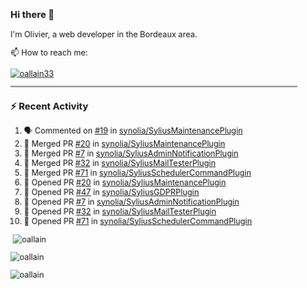 ### Hi there 👋

I'm Olivier, a web developer in the Bordeaux area.

📫 How to reach me:

<p> <a href="https://twitter.com/oallain33" target="blank"><img src="https://img.shields.io/twitter/follow/oallain33?logo=twitter&style=for-the-badge" alt="oallain33" /></a> </p>

---

### :zap: Recent Activity

<!--START_SECTION:activity-->
1. 🗣 Commented on [#19](https://github.com/synolia/SyliusMaintenancePlugin/issues/19) in [synolia/SyliusMaintenancePlugin](https://github.com/synolia/SyliusMaintenancePlugin)
2. 🎉 Merged PR [#20](https://github.com/synolia/SyliusMaintenancePlugin/pull/20) in [synolia/SyliusMaintenancePlugin](https://github.com/synolia/SyliusMaintenancePlugin)
3. 🎉 Merged PR [#7](https://github.com/synolia/SyliusAdminNotificationPlugin/pull/7) in [synolia/SyliusAdminNotificationPlugin](https://github.com/synolia/SyliusAdminNotificationPlugin)
4. 🎉 Merged PR [#32](https://github.com/synolia/SyliusMailTesterPlugin/pull/32) in [synolia/SyliusMailTesterPlugin](https://github.com/synolia/SyliusMailTesterPlugin)
5. 🎉 Merged PR [#71](https://github.com/synolia/SyliusSchedulerCommandPlugin/pull/71) in [synolia/SyliusSchedulerCommandPlugin](https://github.com/synolia/SyliusSchedulerCommandPlugin)
6. 💪 Opened PR [#20](https://github.com/synolia/SyliusMaintenancePlugin/pull/20) in [synolia/SyliusMaintenancePlugin](https://github.com/synolia/SyliusMaintenancePlugin)
7. 💪 Opened PR [#47](https://github.com/synolia/SyliusGDPRPlugin/pull/47) in [synolia/SyliusGDPRPlugin](https://github.com/synolia/SyliusGDPRPlugin)
8. 💪 Opened PR [#7](https://github.com/synolia/SyliusAdminNotificationPlugin/pull/7) in [synolia/SyliusAdminNotificationPlugin](https://github.com/synolia/SyliusAdminNotificationPlugin)
9. 💪 Opened PR [#32](https://github.com/synolia/SyliusMailTesterPlugin/pull/32) in [synolia/SyliusMailTesterPlugin](https://github.com/synolia/SyliusMailTesterPlugin)
10. 💪 Opened PR [#71](https://github.com/synolia/SyliusSchedulerCommandPlugin/pull/71) in [synolia/SyliusSchedulerCommandPlugin](https://github.com/synolia/SyliusSchedulerCommandPlugin)
<!--END_SECTION:activity-->

<p>&nbsp;<img align="center" src="https://github-readme-stats.vercel.app/api?username=oallain&show_icons=true&locale=en" alt="oallain" /></p>

<p><img align="center" src="https://github-readme-streak-stats.herokuapp.com/?user=oallain&" alt="oallain" /></p>

<p><img src="https://github-readme-stats.vercel.app/api/top-langs?username=oallain&show_icons=true&locale=en&layout=compact" alt="oallain" /></p>

